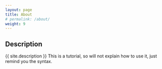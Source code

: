 ```yaml
---
layout: page
title: About
# permalink: /about/
weight: 9
---
```

## Description
{{ site.description }}
This is a tutorial, so will not explain how to use it, just remind you the syntax.
